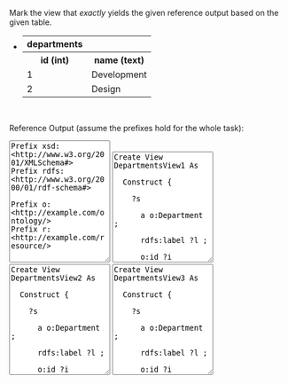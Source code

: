 Mark the view that <i>exactly</i> yields the given reference output based on the given table.

<div class="navcontainer">
<ul class="navlist">
<li>

<table class="dbtable">
  <tr><th>departments</th></tr>
  <tr><th>id (int)</th><th>name (text)</th></tr>
  <tr><td>1</td><td>Development</td></tr>
  <tr><td>2</td><td>Design</td></tr>
</table>

</li>
</ul>
</div>

<br style="clear: both;" />

Reference Output (assume the prefixes hold for the whole task):
<textarea style="height: 220px" ui-codemirror="editorOptions.ttl" readonly>
Prefix xsd: &lt;http://www.w3.org/2001/XMLSchema#&gt;
Prefix rdfs: &lt;http://www.w3.org/2000/01/rdf-schema#&gt;

Prefix o: &lt;http://example.com/ontology/&gt;
Prefix r: &lt;http://example.com/resource/&gt;


r:Development
  a o:Department ;
  rdfs:label "Development" ;
  o:id "1"^^xsd:integer .

r:Design
  a o:Department ;
  rdfs:label "Design" ;
  o:id "2"^^xsd:integer .
</textarea>




<textarea style="height: 200px" ui-codemirror="editorOptions.sml" readonly>
Create View DepartmentsView1 As&#13;&#10;
  Construct {&#13;&#10;
    ?s&#13;&#10;
      a o:Department ;&#13;&#10;
      rdfs:label ?l ;&#13;&#10;
      o:id ?i&#13;&#10;
  }&#13;&#10;
  With&#13;&#10;
    ?s = uri(r:, ?name)&#13;&#10;
    ?l = plainLiteral(?name)&#13;&#10;
    ?i = typedLiteral(?id, xsd:integer)&#13;&#10;
  From&#13;&#10;
    departments&#13;&#10;
</textarea>

<textarea style="height: 200px" ui-codemirror="editorOptions.sml" readonly>
Create View DepartmentsView2 As&#13;&#10;
  Construct {&#13;&#10;
    ?s&#13;&#10;
      a o:Department ;&#13;&#10;
      rdfs:label ?l ;&#13;&#10;
      o:id ?i&#13;&#10;
  }&#13;&#10;
  With&#13;&#10;
    ?s = uri(r:, ?name)&#13;&#10;
    ?l = plainLiteral(?name, 'en')&#13;&#10;
    ?i = typedLiteral(?id, xsd:integer)&#13;&#10;
  From&#13;&#10;
    departments&#13;&#10;
</textarea>

<textarea style="height: 200px" ui-codemirror="editorOptions.sml" readonly>
Create View DepartmentsView3 As&#13;&#10;
  Construct {&#13;&#10;
    ?s&#13;&#10;
      a o:Department ;&#13;&#10;
      rdfs:label ?l ;&#13;&#10;
      o:id ?i&#13;&#10;
  }&#13;&#10;
  With&#13;&#10;
    ?s = uri(r:, ?name)&#13;&#10;
    ?l = plainLiteral(?name)&#13;&#10;
    ?i = uri(?id)&#13;&#10;
  From&#13;&#10;
    departments&#13;&#10;
</textarea>

